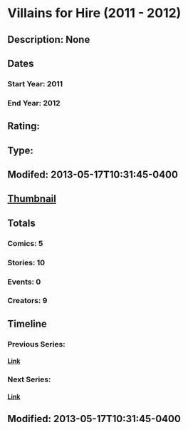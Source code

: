 # Villains for Hire (2011 - 2012)
## Description: None
## Dates
### Start Year: 2011
### End Year: 2012
## Rating: 
## Type: 
## Modifed: 2013-05-17T10:31:45-0400
## [Thumbnail](http://i.annihil.us/u/prod/marvel/i/mg/6/40/51963f109b1ec.jpg)
## Totals
### Comics: 5
### Stories: 10
### Events: 0
### Creators: 9
## Timeline
### Previous Series: 
#### [Link]()
### Next Series: 
#### [Link]()
## Modified: 2013-05-17T10:31:45-0400